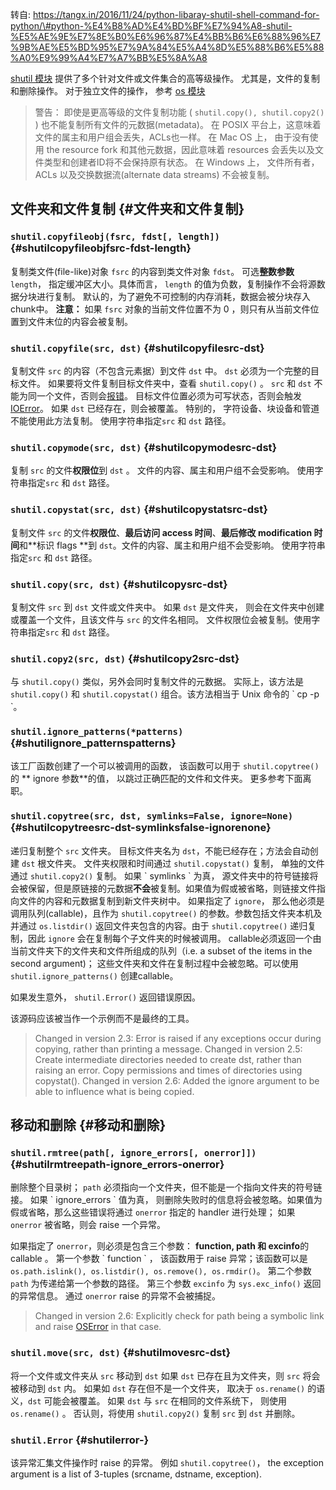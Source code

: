 转自: https://tangx.in/2016/11/24/python-libaray-shutil-shell-command-for-python/\#python-%E4%B8%AD%E4%BD%BF%E7%94%A8-shutil-%E5%AE%9E%E7%8E%B0%E6%96%87%E4%BB%B6%E6%88%96%E7%9B%AE%E5%BD%95%E7%9A%84%E5%A4%8D%E5%88%B6%E5%88%A0%E9%99%A4%E7%A7%BB%E5%8A%A8

[shutil 模块](https://docs.python.org/2/library/shutil.html#module-shutil) 提供了多个针对文件或文件集合的高等级操作。 尤其是，文件的复制和删除操作。 对于独立文件的操作， 参考 [os 模块](https://docs.python.org/2/library/os.html#module-os)

> 警告： 即使是更高等级的文件复制功能 \( `shutil.copy(), shutil.copy2()` \) 也不能复制所有文件的元数据\(metadata\)。 在 POSIX 平台上，这意味着文件的属主和用户组会丢失，ACLs也一样。 在 Mac OS 上， 由于没有使用 the resource fork 和其他元数据，因此意味着 resources 会丢失以及文件类型和创建者ID将不会保持原有状态。 在 Windows 上， 文件所有者， ACLs 以及交换数据流\(alternate data streams\) 不会被复制。

## 文件夹和文件复制 {#文件夹和文件复制}

### `shutil.copyfileobj(fsrc, fdst[, length])` {#shutilcopyfileobjfsrc-fdst-length}

复制类文件\(file-like\)对象 `fsrc` 的内容到类文件对象 `fdst`。 可选**整数参数**`length`， 指定缓冲区大小。具体而言， `length` 的值为负数，复制操作不会将源数据分块进行复制。 默认的，为了避免不可控制的内存消耗，数据会被分块存入chunk中。 **注意：** 如果 `fsrc` 对象的当前文件位置不为 0 ，则只有从当前文件位置到文件末位的内容会被复制。

### `shutil.copyfile(src, dst)` {#shutilcopyfilesrc-dst}

复制文件 `src` 的内容（不包含元素据）到文件 `dst` 中。 `dst` 必须为一个完整的目标文件。 如果要将文件复制目标文件夹中，查看 `shutil.copy()` 。 `src` 和 `dst` 不能为同一个文件，否则会[报错](https://tangx.in/2016/11/24/python-libaray-shutil-shell-command-for-python/#shutil.Error)。 目标文件位置必须为可写状态，否则会触发 [IOError](https://docs.python.org/2/library/exceptions.html#exceptions.IOError)。 如果 `dst` 已经存在，则会被覆盖。 特别的， 字符设备、块设备和管道不能使用此方法复制。 使用字符串指定`src` 和 `dst` 路径。

### `shutil.copymode(src, dst)` {#shutilcopymodesrc-dst}

复制 `src` 的文件**权限位**到 `dst` 。 文件的内容、属主和用户组不会受影响。 使用字符串指定`src` 和 `dst` 路径。

### `shutil.copystat(src, dst)` {#shutilcopystatsrc-dst}

复制文件 `src` 的文件**权限位**、**最后访问 access 时间**、**最后修改 modification 时间**和\*\*标识 flags \*\*到 `dst`。文件的内容、属主和用户组不会受影响。 使用字符串指定`src` 和 `dst` 路径。

### `shutil.copy(src, dst)` {#shutilcopysrc-dst}

复制文件 `src` 到 `dst` 文件或文件夹中。 如果 `dst` 是文件夹， 则会在文件夹中创建或覆盖一个文件，且该文件与 `src` 的文件名相同。 文件权限位会被复制。使用字符串指定`src` 和 `dst` 路径。

### `shutil.copy2(src, dst)` {#shutilcopy2src-dst}

与 `shutil.copy()` 类似，另外会同时复制文件的元数据。 实际上，该方法是 `shutil.copy()` 和 `shutil.copystat()` 组合。该方法相当于 Unix 命令的 \` cp -p \`。

### `shutil.ignore_patterns(*patterns)` {#shutilignore_patternspatterns}

该工厂函数创建了一个可以被调用的函数， 该函数可以用于 `shutil.copytree()` 的 \*\* ignore 参数\*\*的值， 以跳过正确匹配的文件和文件夹。 更多参考下面离职。

### `shutil.copytree(src, dst, symlinks=False, ignore=None)` {#shutilcopytreesrc-dst-symlinksfalse-ignorenone}

递归复制整个 `src` 文件夹。 目标文件夹名为 `dst`，不能已经存在；方法会自动创建 `dst` 根文件夹。 文件夹权限和时间通过 `shutil.copystat()` 复制， 单独的文件通过 `shutil.copy2()` 复制。 如果 \` symlinks \` 为真， 源文件夹中的符号链接将会被保留，但是原链接的元数据**不会**被复制。如果值为假或被省略，则链接文件指向文件的内容和元数据复制到新文件夹树中。 如果指定了 `ignore`， 那么他必须是调用队列\(callable\)，且作为 `shutil.copytree()` 的参数。参数包括文件夹本机及并通过 `os.listdir()` 返回文件夹包含的内容。由于 `shutil.copytree()` 递归复制，因此 `ignore` 会在复制每个子文件夹的时候被调用。 callable必须返回一个由当前文件夹下的文件夹和文件所组成的队列（i.e. a subset of the items in the second argument\)； 这些文件夹和文件在复制过程中会被忽略。可以使用 `shutil.ignore_patterns()` 创建callable。

如果发生意外， `shutil.Error()` 返回错误原因。

该源码应该被当作一个示例而不是最终的工具。

> Changed in version 2.3: Error is raised if any exceptions occur during copying, rather than printing a message. Changed in version 2.5: Create intermediate directories needed to create dst, rather than raising an error. Copy permissions and times of directories using copystat\(\). Changed in version 2.6: Added the ignore argument to be able to influence what is being copied.

## 移动和删除 {#移动和删除}

### `shutil.rmtree(path[, ignore_errors[, onerror]])` {#shutilrmtreepath-ignore_errors-onerror}

删除整个目录树； `path` 必须指向一个文件夹，但不能是一个指向文件夹的符号链接。 如果 \` ignore\_errors \` 值为真， 则删除失败时的信息将会被忽略。如果值为假或省略，那么这些错误将通过 `onerror` 指定的 handler 进行处理； 如果 `onerror` 被省略，则会 raise 一个异常。

如果指定了 `onerror`，则必须是包含三个参数： **function, path 和 excinfo**的 callable 。 第一个参数 \` function \` ， 该函数用于 raise 异常；该函数可以是 `os.path.islink(), os.listdir(), os.remove(), os.rmdir()`。 第二个参数 `path` 为传递给第一个参数的路径。 第三个参数 `excinfo` 为 `sys.exc_info()` 返回的异常信息。 通过 `onerror` raise 的异常不会被捕捉。

> Changed in version 2.6: Explicitly check for path being a symbolic link and raise [OSError](https://docs.python.org/2/library/exceptions.html#exceptions.OSError) in that case.

### `shutil.move(src, dst)` {#shutilmovesrc-dst}

将一个文件或文件夹从 `src` 移动到 `dst` 如果 `dst` 已存在且为文件夹，则 `src` 将会被移动到 `dst` 内。 如果如 `dst` 存在但不是一个文件夹， 取决于 `os.rename()` 的语义，`dst` 可能会被覆盖。 如果 `dst` 与 `src` 在相同的文件系统下， 则使用 `os.rename()` 。 否认则，将使用 `shutil.copy2()` 复制 `src` 到 `dst` 并删除。

### `shutil.Error` {#shutilerror-}

该异常汇集文件操作时 raise 的异常。 例如 `shutil.copytree()`， the exception argument is a list of 3-tuples \(srcname, dstname, exception\).

